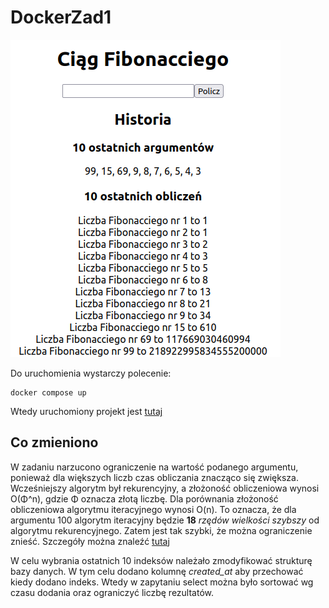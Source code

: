 # DockerZad1

<img alt="Działająca aplikacja" src="./screen.png" />

Do uruchomienia wystarczy polecenie:
```
docker compose up
```
Wtedy uruchomiony projekt jest [tutaj](http://localhost:3050)

## Co zmieniono
W zadaniu narzucono ograniczenie na wartość podanego argumentu, ponieważ dla większych liczb czas obliczania znacząco się zwiększa. Wcześniejszy algorytm był rekurencyjny, a złożoność obliczeniowa wynosi O(Φ^n), gdzie Φ oznacza złotą liczbę. Dla porównania złożoność obliczeniowa algorytmu iteracyjnego wynosi O(n). To oznacza, że dla argumentu 100 algorytm iteracyjny będzie **18** *rzędów wielkości szybszy* od algorytmu rekurencyjnego. Zatem jest tak szybki, że można ograniczenie znieść. Szczegóły można znaleźć [tutaj](https://www.baeldung.com/cs/fibonacci-computational-complexity")

W celu wybrania ostatnich 10 indeksów należało zmodyfikować strukturę bazy danych. W tym celu dodano kolumnę *created_at* aby przechować kiedy dodano indeks. Wtedy w zapytaniu select można było sortować wg czasu dodania oraz ograniczyć liczbę rezultatów.
